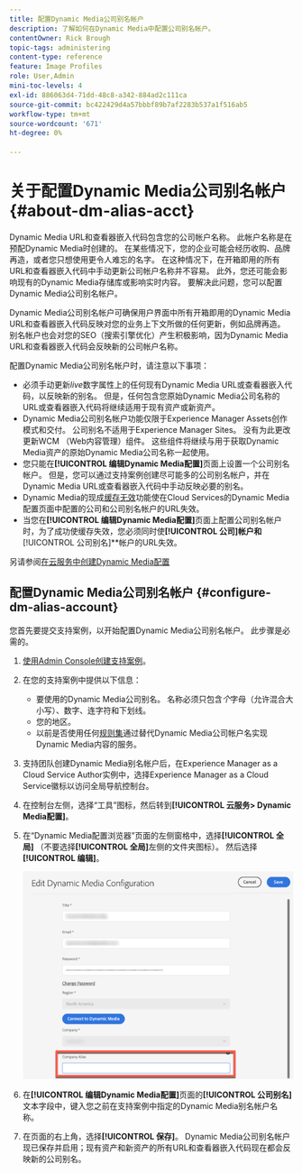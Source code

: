 ```yaml
---
title: 配置Dynamic Media公司别名帐户
description: 了解如何在Dynamic Media中配置公司别名帐户。
contentOwner: Rick Brough
topic-tags: administering
content-type: reference
feature: Image Profiles
role: User,Admin
mini-toc-levels: 4
exl-id: 886063d4-71dd-48c8-a342-884ad2c111ca
source-git-commit: bc422429d4a57bbbf89b7af2283b537a1f516ab5
workflow-type: tm+mt
source-wordcount: '671'
ht-degree: 0%

---
```


# 关于配置Dynamic Media公司别名帐户 {#about-dm-alias-acct}

<!-- hide: yes
hidefromtoc: yes 
-->

<!-- 
>[!NOTE]
>
>This feature to create a Dynamic Media company alias account is in the Prerelease Channel for January 2022. See [Prerelease Channel documentation](https://experienceleague.adobe.com/docs/experience-manager-cloud-service/content/release-notes/prerelease.html?lang=en#enable-prerelease) for information on how to enable the feature for your environment. The feature is generally available in the February 2022 release. 
-->

Dynamic Media URL和查看器嵌入代码包含您的公司帐户名称。 此帐户名称是在预配Dynamic Media时创建的。 在某些情况下，您的企业可能会经历收购、品牌再造，或者您只想使用更令人难忘的名字。 在这种情况下，在开箱即用的所有URL和查看器嵌入代码中手动更新公司帐户名称并不容易。 此外，您还可能会影响现有的Dynamic Media存储库或影响实时内容。 要解决此问题，您可以配置Dynamic Media公司别名帐户。

Dynamic Media公司别名帐户可确保用户界面中所有开箱即用的Dynamic Media URL和查看器嵌入代码反映对您的业务上下文所做的任何更新，例如品牌再造。 别名帐户也会对您的SEO（搜索引擎优化）产生积极影响，因为Dynamic Media URL和查看器嵌入代码会反映新的公司帐户名称。

配置Dynamic Media公司别名帐户时，请注意以下事项：

* 必须手动更新&#x200B;*live*&#x200B;数字属性上的任何现有Dynamic Media URL或查看器嵌入代码，以反映新的别名。 但是，任何包含您原始Dynamic Media公司名称的URL或查看器嵌入代码将继续适用于现有资产或新资产。
* Dynamic Media公司别名帐户功能仅限于Experience Manager Assets创作模式和交付。 公司别名不适用于Experience Manager Sites。 没有为此更改更新WCM （Web内容管理）组件。 这些组件将继续与用于获取Dynamic Media资产的原始Dynamic Media公司名称一起使用。
* 您只能在&#x200B;**[!UICONTROL 编辑Dynamic Media配置]**&#x200B;页面上设置一个公司别名帐户。 但是，您可以通过支持案例创建尽可能多的公司别名帐户，并在Dynamic Media URL或查看器嵌入代码中手动反映必要的别名。
* Dynamic Media的现成[缓存无效](/help/assets/dynamic-media/invalidate-cdn-cache-dynamic-media.md)功能使在Cloud Services的Dynamic Media配置页面中配置的公司和公司别名帐户的URL失效。
* 当您在&#x200B;**[!UICONTROL 编辑Dynamic Media配置]**&#x200B;页面上配置公司别名帐户时，为了成功使缓存失效，您必须同时使&#x200B;**&#x200B; **&#x200B;[!UICONTROL 公司]&#x200B;**&#x200B;帐户和&#x200B;**&#x200B;[!UICONTROL 公司别名]**&#x200B;帐户的URL失效。

另请参阅[在云服务中创建Dynamic Media配置](/help/assets/dynamic-media/config-dm.md#configuring-dynamic-media-cloud-services)

## 配置Dynamic Media公司别名帐户 {#configure-dm-alias-account}

您首先要提交支持案例，以开始配置Dynamic Media公司别名帐户。 此步骤是必需的。

1. [使用Admin Console创建支持案例](https://helpx.adobe.com/cn/enterprise/using/support-for-experience-cloud.html)。
1. 在您的支持案例中提供以下信息：

   * 要使用的Dynamic Media公司别名。 名称必须只包含&#x200B;*个*&#x200B;字母（允许混合大小写）、数字、连字符和下划线。
   * 您的地区。
   * 以前是否使用任何[规则集](/help/assets/dynamic-media/using-rulesets-to-transform-urls.md)通过替代Dynamic Media公司帐户名实现Dynamic Media内容的服务。

1. 支持团队创建Dynamic Media别名帐户后，在Experience Manager as a Cloud Service Author实例中，选择Experience Manager as a Cloud Service徽标以访问全局导航控制台。
1. 在控制台左侧，选择“工具”图标，然后转到&#x200B;**[!UICONTROL 云服务> Dynamic Media配置]**。
1. 在“Dynamic Media配置浏览器”页面的左侧窗格中，选择&#x200B;**[!UICONTROL 全局]** （不要选择&#x200B;**[!UICONTROL 全局]**&#x200B;左侧的文件夹图标）。 然后选择&#x200B;**[!UICONTROL 编辑]**。

   ![Dynamic Media公司别名文本字段](/help/assets/assets-dm/dm-company-alias.png)

1. 在&#x200B;**[!UICONTROL 编辑Dynamic Media配置]**&#x200B;页面的&#x200B;**[!UICONTROL 公司别名]**&#x200B;文本字段中，键入您之前在支持案例中指定的Dynamic Media别名帐户名称。
1. 在页面的右上角，选择&#x200B;**[!UICONTROL 保存]**。
Dynamic Media公司别名帐户现已保存并启用；现有资产和新资产的所有URL和查看器嵌入代码现在都会反映新的公司别名。